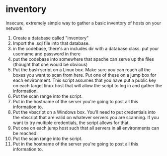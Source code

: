 # inventory
Insecure, extremely simple way to gather a basic inventory of hosts on your network

1. Create a database called "inventory"
2. Import the .sql file into that database.
3. in the codebase, there's an includes dir with a database class.  put your username and password in there
4. put the codebase into somewhere that apache can serve up the files (thought that one would be obvious)
5. Put the bash script on a Linux box.  Make sure you can reach all the boxes you want to scan from here.  Put one of these on a jump box for each environment. This script assumes that you have put a public key on each target linux host that will allow the script to log in and gather the information.
6. Put the scan range into the script.
7. Put in the hostname of the server you're going to post all this information to.
8. Put the vbscript on a Windows box. You'll need to put credentials into the vbscript that are valid on whatever servers you are scanning.  If you want to try multiple credentials, the script allows for that.
9. Put one on each jump host such that all servers in all environments can be reached.
10. Put the scan range into the script.
11. Put in the hostname of the server you're going to post all this information to.
